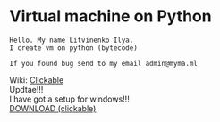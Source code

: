 # Virtual machine on Python
```
Hello. My name Litvinenko Ilya.
I create vm on python (bytecode)

If you found bug send to my email admin@myma.ml

```
Wiki: <a href="https://github.com/WinSrc/vmOnPython/wiki">Clickable</a><br>
Updtae!!!<br>
I have got a setup for windows!!!<br>
<a href="https://github.com/WinSrc/vmOnPython/raw/main/sources.zip"> DOWNLOAD (clickable) </a>
